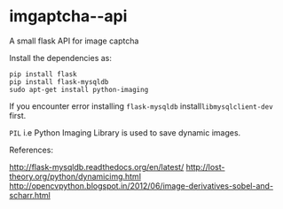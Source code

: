 # imgaptcha--api
A small flask API for image captcha

Install the dependencies as:

	pip install flask
	pip install flask-mysqldb
	sudo apt-get install python-imaging

If you encounter error installing `flask-mysqldb` install`libmysqlclient-dev` first.

`PIL` i.e Python Imaging Library is used to save dynamic images. 

References:

http://flask-mysqldb.readthedocs.org/en/latest/
http://lost-theory.org/python/dynamicimg.html
http://opencvpython.blogspot.in/2012/06/image-derivatives-sobel-and-scharr.html